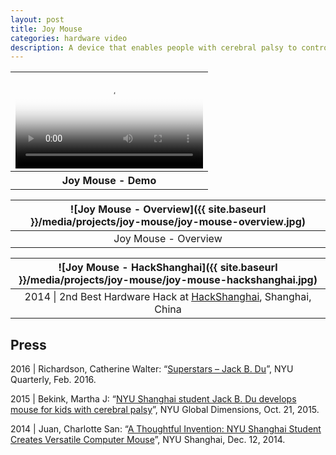 ```yaml
---
layout: post
title: Joy Mouse
categories: hardware video
description: A device that enables people with cerebral palsy to control a computer with a single joystick.
---
```


<table style="width: 100%;">
  <thead><tr><th>
    <video controls width="100%" preload="auto" poster="{{ site.baseurl }}/media/projects/joy-mouse/joy-mouse.jpg">
      <source src="{{ site.baseurl }}/media/projects/joy-mouse/joy-mouse.mp4" type='video/mp4'>
    </video>
  </th></tr></thead>
  <tbody><tr style="text-align: center;"><th>
    Joy Mouse - Demo
  </th></tr></tbody>
</table>

![Joy Mouse - Overview]({{ site.baseurl }}/media/projects/joy-mouse/joy-mouse-overview.jpg) |
:----------: |
Joy Mouse - Overview |

![Joy Mouse - HackShanghai]({{ site.baseurl }}/media/projects/joy-mouse/joy-mouse-hackshanghai.jpg) |
:----------: |
2014 \| 2nd Best Hardware Hack at [HackShanghai](http://2014.hackshanghai.com), Shanghai, China |

## Press

2016 \| Richardson, Catherine Walter: “[Superstars – Jack B. Du](https://www.nyu.edu/admissions/undergraduate-admissions/life-at-nyu/spring2016/superstars.html)”, NYU Quarterly, Feb. 2016.

2015 \| Bekink, Martha J: “[NYU Shanghai student Jack B. Du develops mouse for kids with cerebral palsy](https://www.nyu.edu/admissions/undergraduate-admissions/life-at-nyu/spring2016/superstars.html)”, NYU Global Dimensions, Oct. 21, 2015.

2014 \| Juan, Charlotte San: “[A Thoughtful Invention: NYU Shanghai Student Creates Versatile Computer Mouse](https://shanghai.nyu.edu/news/joy-mouse)”, NYU Shanghai, Dec. 12, 2014.


